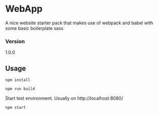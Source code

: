 # WebApp

A nice website starter pack that makes use of webpack and babel with some basic boilerplate sass

### Version

1.0.0

## Usage

```
npm install
```

```
npm run build
```

Start test environment. Usually on http://localhost:8080/

```
npm start
```
